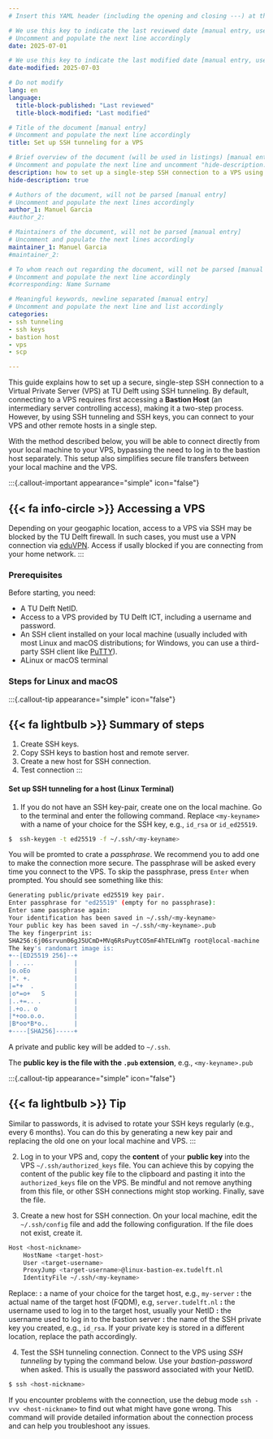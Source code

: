```yaml
---
# Insert this YAML header (including the opening and closing ---) at the beginning of the document and fill it out accordingly

# We use this key to indicate the last reviewed date [manual entry, use YYYY-MM-DD]
# Uncomment and populate the next line accordingly
date: 2025-07-01

# We use this key to indicate the last modified date [manual entry, use YYYY-MM-DD]
date-modified: 2025-07-03

# Do not modify
lang: en
language: 
  title-block-published: "Last reviewed"
  title-block-modified: "Last modified"

# Title of the document [manual entry]
# Uncomment and populate the next line accordingly
title: Set up SSH tunneling for a VPS

# Brief overview of the document (will be used in listings) [manual entry]
# Uncomment and populate the next line and uncomment "hide-description: true".
description: how to set up a single-step SSH connection to a VPS using SSH tunneling
hide-description: true

# Authors of the document, will not be parsed [manual entry]
# Uncomment and populate the next lines accordingly
author_1: Manuel Garcia
#author_2:

# Maintainers of the document, will not be parsed [manual entry]
# Uncomment and populate the next lines accordingly
maintainer_1: Manuel Garcia
#maintainer_2:

# To whom reach out regarding the document, will not be parsed [manual entry]
# Uncomment and populate the next line accordingly
#corresponding: Name Surname

# Meaningful keywords, newline separated [manual entry]
# Uncomment and populate the next line and list accordingly
categories: 
- ssh tunneling
- ssh keys
- bastion host
- vps 
- scp

---
```


This guide explains how to set up a secure, single-step SSH connection to a Virtual Private Server (VPS) at TU Delft using SSH tunneling. By default, connecting to a VPS requires first accessing a **Bastion Host** (an intermediary server controlling access), making it a two-step process. However, by using SSH tunneling and SSH keys, you can connect to your VPS and other remote hosts in a single step.

With the method described below, you will be able to connect directly from your local machine to your VPS, bypassing the need to log in to the bastion host separately. This setup also simplifies secure file transfers between your local machine and the VPS.

:::{.callout-important appearance="simple" icon="false"}
## {{< fa info-circle >}} Accessing a VPS
Depending on your geogaphic location, access to a VPS via SSH may be blocked by the TU Delft firewall. In such cases, you must use a VPN connection via [eduVPN](https://www.eduvpn.org/). Access if usally blocked if you are connecting from your home network. 
:::

### Prerequisites
Before starting, you need:

* A TU Delft NetID.
* Access to a VPS provided by TU Delft ICT, including a username and password.
* An SSH client installed on your local machine (usually included with most Linux and macOS distributions; for Windows, you can use a third-party SSH client like [PuTTY](https://www.putty.org/)).
* ALinux or macOS terminal

### Steps for Linux and macOS

:::{.callout-tip appearance="simple" icon="false"}
## {{< fa lightbulb >}} Summary of steps
1. Create SSH keys.
2. Copy SSH keys to bastion host and remote server.
3. Create a new host for SSH connection.
4. Test connection
:::


#### **Set up SSH tunneling for a host (Linux Terminal)**

1. If you do not have an SSH key-pair, create one on the local machine. Go to the terminal and enter the following command. Replace `<my-keyname>` with a name of your choice for the SSH key, e.g., `id_rsa` or `id_ed25519`.

```bash
$  ssh-keygen -t ed25519 -f ~/.ssh/<my-keyname>
```


You will be promted to crate a *passphrase*. We recommend you to add one to make the connection more secure. The passphrase will be asked every time you connect to the VPS. To skip the passphrase, press `Enter` when prompted. You should see something like this:

``` bash
Generating public/private ed25519 key pair.
Enter passphrase for "ed25519" (empty for no passphrase): 
Enter same passphrase again: 
Your identification has been saved in ~/.ssh/<my-keyname>
Your public key has been saved in ~/.ssh/<my-keyname>.pub
The key fingerprint is:
SHA256:6j06srvun06gJ5UCmD+MVq6RsPuytCO5mF4hTELnWTg root@local-machine
The key's randomart image is:
+--[ED25519 256]--+
| . ...           |
|o.oEo            |
|*. +.            |
|=*+  .           |
|o*=o+   S        |
|..+=.. .         |
|.+o.. o          |
|*+oo.o.o.        |
|B*oo*B*o..       |
+----[SHA256]-----+
```

A private and public key will be added to `~/.ssh`. 

The **public key is the file with the `.pub` extension**, e.g., `<my-keyname>.pub`

:::{.callout-tip appearance="simple" icon="false"}
## {{< fa lightbulb >}} Tip
Similar to passwords, it is advised to rotate your SSH keys regularly (e.g., every 6 months). You can do this by generating a new key pair and replacing the old one on your local machine and VPS.
:::


2. Log in to your VPS and, copy the **content** of your **public key** into the VPS `~/.ssh/authorized_keys` file. You can achieve this by copying the content of the public key file to the clipboard and pasting it into the `authorized_keys` file on the VPS. Be mindful and not remove anything from this file, or other SSH connections might stop working. Finally, save the file.



3. Create a new host for SSH connection. On your local machine, edit the `~/.ssh/config` file and add the following configuration. If the file does not exist, create it.

```bash 
Host <host-nickname>
    HostName <target-host>
    User <target-username>
    ProxyJump <target-username>@linux-bastion-ex.tudelft.nl
    IdentityFile ~/.ssh/<my-keyname>
```

Replace:
**<host-nickname>:** a name of your choice for the target host, e.g., `my-server`
**<target-host>:** the actual name of the target host (FQDM), e.g, `server.tudelft.nl`
**<target-username>:**  the username used to log in to the target host, usually your NetID
**<bastion-username>:** the username used to log in to the bastion server
**<my-keyname>:** the name of the SSH private key you created, e.g., `id_rsa`. If your private key is stored in a different location, replace the path accordingly.


4. Test the SSH tunneling connection. Connect to the VPS using *SSH tunneling* by typing the command below. Use your *bastion-password* when asked. This is usually the password associated with your NetID.

```bash
$ ssh <host-nickname>
```

If you encounter problems with the connection, use the debug mode `ssh -vvv <host-nickname>` to find out what might have gone wrong. This command will provide detailed information about the connection process and can help you troubleshoot any issues.
